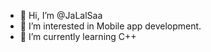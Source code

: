 - 👋 Hi, I’m @JaLalSaa
- 👀 I’m interested in Mobile app development.
- 🌱 I’m currently learning C++

<!---
JaLalSaa/JaLalSaa is a ✨ special ✨ repository because its `README.md` (this file) appears on your GitHub profile.
You can click the Preview link to take a look at your changes.
--->
